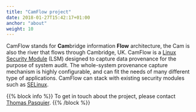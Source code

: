 ```yaml
---
title: "CamFlow project"
date: 2018-01-27T15:42:17+01:00
anchor: "about"
weight: 10
---
```


CamFlow stands for **Cam**bridge information **Flow** architecture, the Cam is also the river that flows through Cambridge, UK.
CamFlow is a [Linux Security Module](https://www.kernel.org/doc/Documentation/security/LSM.txt) (LSM) designed to capture data provenance for the purpose of system audit.
The whole-system provenance capture mechanism is highly configurable, and can fit the needs of many different type of applications.
CamFlow can stack with existing security modules such as [SELinux](https://access.redhat.com/documentation/en-us/red_hat_enterprise_linux/5/html/deployment_guide/ch-selinux).

{{% block info %}}
To get in touch about the project, please contact [Thomas Pasquier](https://tfjmp.org).
{{% /block %}}
